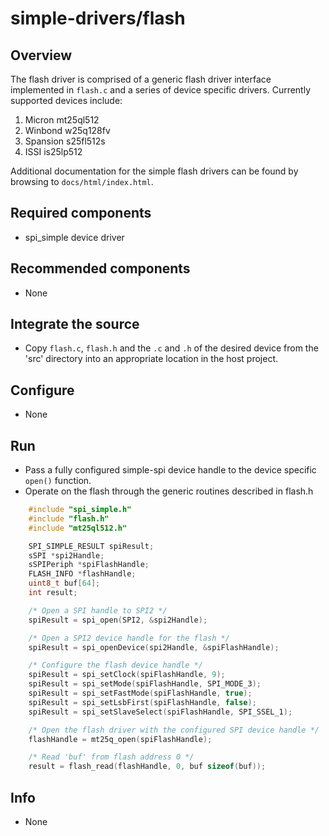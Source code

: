 # simple-drivers/flash

## Overview

The flash driver is comprised of a generic flash driver interface implemented in `flash.c` and a series of device specific drivers.  Currently supported devices include:

 1. Micron mt25ql512
 2. Winbond w25q128fv
 3. Spansion s25fl512s
 4. ISSI is25lp512

Additional documentation for the simple flash drivers can be found by browsing to `docs/html/index.html`.

## Required components

- spi_simple device driver

## Recommended components

- None

## Integrate the source

- Copy `flash.c`, `flash.h` and the `.c` and `.h` of the desired device from the 'src' directory into an appropriate location in the host project.

## Configure

- None

## Run

- Pass a fully configured simple-spi device handle to the device specific `open()` function.
- Operate on the flash through the generic routines described in flash.h

```C
    #include "spi_simple.h"
    #include "flash.h"
    #include "mt25ql512.h"

    SPI_SIMPLE_RESULT spiResult;
    sSPI *spi2Handle;
    sSPIPeriph *spiFlashHandle;
    FLASH_INFO *flashHandle;
    uint8_t buf[64];
    int result;

    /* Open a SPI handle to SPI2 */
    spiResult = spi_open(SPI2, &spi2Handle);

    /* Open a SPI2 device handle for the flash */
    spiResult = spi_openDevice(spi2Handle, &spiFlashHandle);

    /* Configure the flash device handle */
    spiResult = spi_setClock(spiFlashHandle, 9);
    spiResult = spi_setMode(spiFlashHandle, SPI_MODE_3);
    spiResult = spi_setFastMode(spiFlashHandle, true);
    spiResult = spi_setLsbFirst(spiFlashHandle, false);
    spiResult = spi_setSlaveSelect(spiFlashHandle, SPI_SSEL_1);

    /* Open the flash driver with the configured SPI device handle */
    flashHandle = mt25q_open(spiFlashHandle);

    /* Read 'buf' from flash address 0 */
    result = flash_read(flashHandle, 0, buf sizeof(buf));
```

## Info

- None
